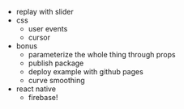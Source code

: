 
- replay with slider
- css
  - user events
  - cursor
- bonus
  - parameterize the whole thing through props
  - publish package
  - deploy example with github pages
  - curve smoothing
- react native
  - firebase!
